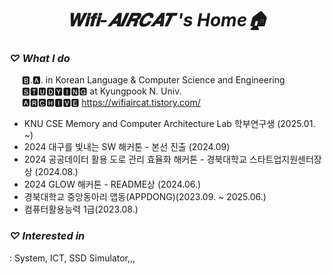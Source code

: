 # <div align=center> _𝐖𝐢𝐟𝐢-𝑨𝑰𝑹𝑪𝑨𝑻 's Home🏠_ </div>

### **_♡ What I do_**
&nbsp;&nbsp;&nbsp;&nbsp; 🅱.🅰. in Korean Language & Computer Science and Engineering </br>
&nbsp;&nbsp;&nbsp;&nbsp; 🆂🆃🆄🅳🆈🅸🅽🅶 at Kyungpook N. Univ. </br>
&nbsp;&nbsp;&nbsp;&nbsp; 🅰🆁🅲🅷🅸🆅🅴 https://wifiaircat.tistory.com/

- KNU CSE Memory and Computer Architecture Lab 학부연구생 (2025.01. ~)
- 2024 대구를 빛내는 SW 해커톤 - 본선 진출 (2024.09)
- 2024 공공데이터 활용 도로 관리 효율화 해커톤 - 경북대학교 스타트업지원센터장상 (2024.08.)
- 2024 GLOW 해커톤 - README상 (2024.06.)
- 경북대학교 중앙동아리 앱동(APPDONG)(2023.09. ~ 2025.06.)
- 컴퓨터활용능력 1급(2023.08.)

### **_♡ Interested in_**
: System, ICT, SSD Simulator,,, 
